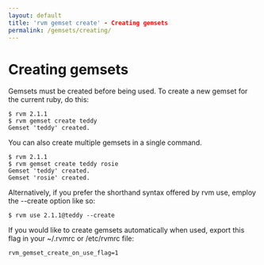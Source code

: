 ```yaml
---
layout: default
title: 'rvm gemset create' - Creating gemsets
permalink: /gemsets/creating/
---
```


# Creating gemsets

Gemsets must be created before being used. To create a new gemset for the
current ruby, do this:

```
$ rvm 2.1.1
$ rvm gemset create teddy
Gemset 'teddy' created.
```

You can also create multiple gemsets in a single command.

```
$ rvm 2.1.1
$ rvm gemset create teddy rosie
Gemset 'teddy' created.
Gemset 'rosie' created.
```

Alternatively, if you prefer the shorthand syntax offered by rvm use, employ the
--create option like so:

```
$ rvm use 2.1.1@teddy --create
```

If you would like to create gemsets automatically when used, export this flag in
your ~/.rvmrc or /etc/rvmrc file:

```
rvm_gemset_create_on_use_flag=1
```
